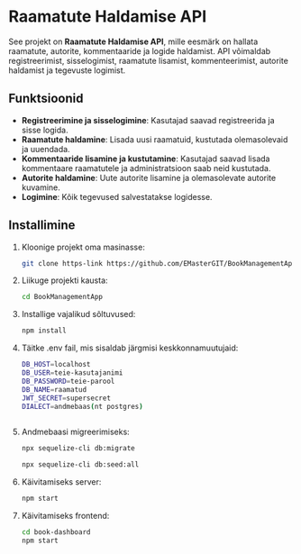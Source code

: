 # Raamatute Haldamise API

See projekt on **Raamatute Haldamise API**, mille eesmärk on hallata raamatute, autorite, kommentaaride ja logide haldamist. API võimaldab registreerimist, sisselogimist, raamatute lisamist, kommenteerimist, autorite haldamist ja tegevuste logimist.

## Funktsioonid

- **Registreerimine ja sisselogimine**: Kasutajad saavad registreerida ja sisse logida.
- **Raamatute haldamine**: Lisada uusi raamatuid, kustutada olemasolevaid ja uuendada.
- **Kommentaaride lisamine ja kustutamine**: Kasutajad saavad lisada kommentaare raamatutele ja administratsioon saab neid kustutada.
- **Autorite haldamine**: Uute autorite lisamine ja olemasolevate autorite kuvamine.
- **Logimine**: Kõik tegevused salvestatakse logidesse.

## Installimine

1. Kloonige projekt oma masinasse:

   ```bash
   git clone https-link https://github.com/EMasterGIT/BookManagementApp.git
2. Liikuge projekti kausta:
   ```bash
   cd BookManagementApp
3. Installige vajalikud sõltuvused:
   ```bash
   npm install
4. Täitke .env fail, mis sisaldab järgmisi keskkonnamuutujaid:
   ```bash
   DB_HOST=localhost
   DB_USER=teie-kasutajanimi
   DB_PASSWORD=teie-parool
   DB_NAME=raamatud
   JWT_SECRET=supersecret
   DIALECT=andmebaas(nt postgres)
 
5. Andmebaasi migreerimiseks:
    ```bash
   npx sequelize-cli db:migrate
    
   npx sequelize-cli db:seed:all 

6. Käivitamiseks server:
   ```bash
   npm start

6. Käivitamiseks frontend:
   ```bash
   cd book-dashboard
   npm start



